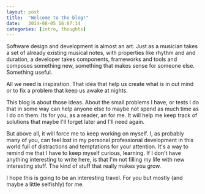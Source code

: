 ```yaml
---
layout: post
title:  "Welcome to the blog!"
date:   2014-08-05 16:07:14
categories: [intro, thoughts]
---
```


Software design and development is almost an art. Just as a musician takes a set of already existing musical notes, with properties like rhythm and and duration, 
a developer takes components, frameworks and tools and composes something new, something that makes sense for someone else. Something useful.

All we need is inspiration. That idea that help us create what is in out mind or to fix a problem that keep us awake at nights.

This blog is about those ideas. About the small problems I have, or tests I do that in some way can help anyone else to maybe not spend as much time as I do on them.
Its for you, as a reader, an for me. It will help me keep track of solutions that maybe I'll forget later and I'll need again.

But above all, it will force me to keep working on myself. I, as probably many of you, can feel lost in my personal professional development in this world full 
of distractions and temptations for your attention. It's a way to remind me that I have to keep myself curious, learning. If I don't have anything interesting to write 
here, is that I'm not filling my life with new interesting stuff. The kind of stuff that really makes you grow.


I hope this is going to be an interesting travel. For you but mostly (and maybe a little selfishly) for me.
